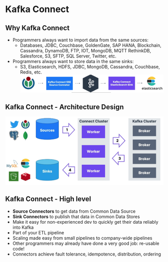 # Kafka Connect 

## Why Kafka Connect
- Programmers always want to import data from the same sources:
  - Databases, JDBC, Couchbase, GoldenGate, SAP HANA, Blockchain, Cassandra, DynamoDB, FTP, IOT, MongoDB, MQTT 
    RethinkDB, Salesforce, S3, SFTP, SQL Server, Twitter, etc.
- Programmers always want to store data in the same sinks:
  - S3, Elasticsearch, HDFS, JDBC, MongoDB, Cassandra, Couchbase, Redis, etc.
![Connect_Pipeline.png](img%2FConnect_Pipeline.png)

## Kafka Connect - Architecture Design
![Connect_Architecture.png](img%2FConnect_Architecture.png)

## Kafka Connect - High level
- **Source Connectors** to get data from Common Data Source
- **Sink Connectors** to publish that data in Common Data Stores
- Make it easy for non-experienced dev to quickly get their data reliably into Kafka
- Part of your ETL pipeline
- Scaling made easy from small pipelines to company-wide pipelines
- Other programmers may already have done a very good job: re-usable code!
- Connectors achieve fault tolerance, idempotence, distribution, ordering
